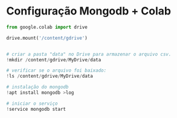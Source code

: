 # Configuração Mongodb + Colab

```python
from google.colab import drive

drive.mount('/content/gdrive')

```

```python

# criar a pasta "data" no Drive para armazenar o arquivo csv.
!mkdir /content/gdrive/MyDrive/data

# verificar se o arquivo foi baixado:
!ls /content/gdrive/MyDrive/data

```

```python
# instalação do mongodb
!apt install mongodb >log

# iniciar o serviço
!service mongodb start

```

